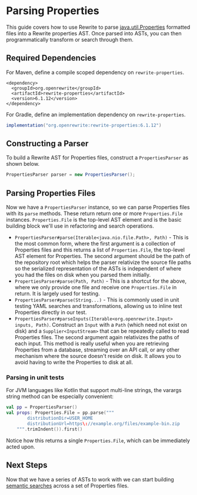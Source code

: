 # Parsing Properties

This guide covers how to use Rewrite to parse [java.util.Properties](https://docs.oracle.com/javase/8/docs/api/java/util/Properties.html) formatted files into a Rewrite properties AST. Once parsed into ASTs, you can then programmatically transform or search through them.

## Required Dependencies

For Maven, define a compile scoped dependency on `rewrite-properties`.

```markup
<dependency>
  <groupId>org.openrewrite</groupId>
  <artifactId>rewrite-properties</artifactId>
  <version>6.1.12</version>
</dependency>
```

For Gradle, define an implementation dependency on `rewrite-properties`.

```groovy
implementation("org.openrewrite:rewrite-properties:6.1.12")
```

## Constructing a Parser

To build a Rewrite AST for Properties files, construct a `PropertiesParser` as shown below.

```java
PropertiesParser parser = new PropertiesParser();
```

## Parsing Properties Files

Now we have a `PropertiesParser` instance, so we can parse Properties files with its `parse` methods. These return return one or more `Properties.File` instances. `Properties.File` is the top-level AST element and is the basic building block we'll use in refactoring and search operations.

* `PropertiesParser#parse(Iterable<java.nio.file.Path>, Path)` - This is the most common form, where the first argument is a collection of Properties files and this returns a list of `Properties.File`, the top-level AST element for Properties. The second argument should be the path of the repository root which helps the parser relativize the source file paths so the serialized representation of the ASTs is independent of where you had the files on disk when you parsed them initially.
* `PropertiesParser#parse(Path, Path)` - This is a shortcut for the above, where we only provide one file and receive one `Properties.File` in return. It is largely used for testing.
* `PropertiesParser#parse(String...)` - This is commonly used in unit testing YAML searches and transformations, allowing us to inline test Properties directly in our test.
* `PropertiesParser#parseInputs(Iterable<org.openrewrite.Input> inputs, Path)`. Construct an `Input` with a `Path` \(which need not exist on disk\) and a `Supplier<InputStream>` that can be repeatedly called to read Properties files. The second argument again relativizes the paths of each input. This method is really useful when you are retrieving Properties from a database, streaming over an API call, or any other mechanism where the source doesn't reside on disk. It allows you to avoid having to write the Properties to disk at all.

### Parsing in unit tests

For JVM languages like Kotlin that support multi-line strings, the varargs string method can be especially convenient:

```kotlin
val pp = PropertiesParser()
val props: Properties.File = pp.parse("""
        distributionDir=USER_HOME
        distributionUrl=https\://example.org/files/example-bin.zip
    """.trimIndent()).first()
```

Notice how this returns a single `Properties.File`, which can be immediately acted upon.

## Next Steps

Now that we have a series of ASTs to work with we can start building [semantic searches](semantic-search-for-properties/) across a set of Properties files.

